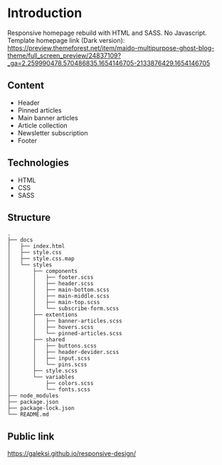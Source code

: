# Introduction

Responsive homepage rebuild with HTML and SASS. No Javascript.
Template homepage link (Dark version): https://preview.themeforest.net/item/maido-multipurpose-ghost-blog-theme/full_screen_preview/24837109?_ga=2.259990478.570486835.1654146705-2133876429.1654146705

## Content

- Header
- Pinned articles
- Main banner articles
- Article collection
- Newsletter subscription
- Footer

## Technologies

- HTML
- CSS
- SASS

## Structure

```
.
├── docs
│   ├── index.html
│   ├── style.css
│   ├── style.css.map
│   └── styles
│       ├── components
│       │   ├── footer.scss
│       │   ├── header.scss
│       │   ├── main-bottom.scss
│       │   ├── main-middle.scss
│       │   ├── main-top.scss
│       │   └── subscribe-form.scss
│       ├── extentions
│       │   ├── banner-articles.scss
│       │   ├── hovers.scss
│       │   └── pinned-articles.scss
│       ├── shared
│       │   ├── buttons.scss
│       │   ├── header-devider.scss
│       │   ├── input.scss
│       │   └── pins.scss
│       ├── style.scss
│       └── variables
│           ├── colors.scss
│           └── fonts.scss
├── node_modules
├── package.json
├── package-lock.json
└── README.md
```

## Public link

https://galeksi.github.io/responsive-design/
